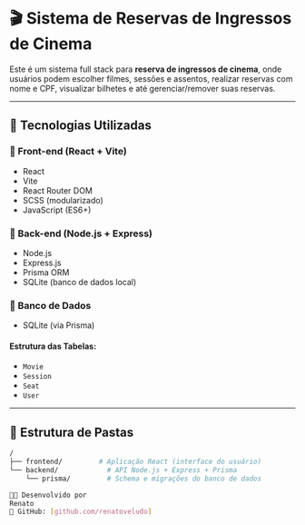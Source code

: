 # 🎬 Sistema de Reservas de Ingressos de Cinema

Este é um sistema full stack para **reserva de ingressos de cinema**, onde usuários podem escolher filmes, sessões e assentos, realizar reservas com nome e CPF, visualizar bilhetes e até gerenciar/remover suas reservas.

---

## 🧩 Tecnologias Utilizadas

### 🔹 Front-end (React + Vite)
- React 
- Vite
- React Router DOM
- SCSS (modularizado)
- JavaScript (ES6+)

### 🔹 Back-end (Node.js + Express)
- Node.js
- Express.js
- Prisma ORM
- SQLite (banco de dados local)

### 🔹 Banco de Dados
- SQLite (via Prisma)

#### Estrutura das Tabelas:
- `Movie`
- `Session`
- `Seat`
- `User`

---

## 📁 Estrutura de Pastas

```bash
/
├── frontend/         # Aplicação React (interface do usuário)
└── backend/            # API Node.js + Express + Prisma
    └── prisma/         # Schema e migrações do banco de dados

👨‍💻 Desenvolvido por
Renato
💼 GitHub: [github.com/renatoveludo]